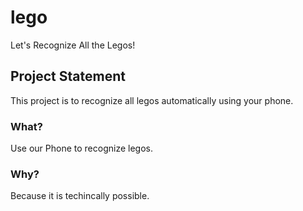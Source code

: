 # lego
Let's Recognize All the Legos!
## Project Statement
This project is to recognize all legos automatically using your phone. 
### What?
Use our Phone to recognize legos.
### Why?
Because it is techincally possible. 
